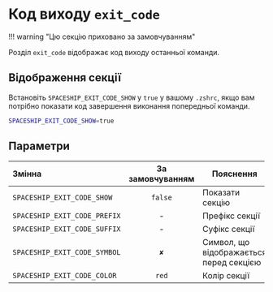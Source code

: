# Код виходу `exit_code`

!!! warning "Цю секцію приховано за замовчуванням"

Розділ `exit_code` відображає код виходу останньої команди.

## Відображення секції

Встановіть `SPACESHIP_EXIT_CODE_SHOW` у `true` у вашому `.zshrc`, якщо вам потрібно показати код завершення виконання попередньої команди.

```zsh title=".zshrc"
SPACESHIP_EXIT_CODE_SHOW=true
```

## Параметри

| Змінна                       | За замовчуванням | Пояснення                               |
|:---------------------------- |:----------------:| --------------------------------------- |
| `SPACESHIP_EXIT_CODE_SHOW`   |     `false`      | Показати секцію                         |
| `SPACESHIP_EXIT_CODE_PREFIX` |        -         | Префікс секції                          |
| `SPACESHIP_EXIT_CODE_SUFFIX` |        -         | Суфікс секції                           |
| `SPACESHIP_EXIT_CODE_SYMBOL` |       `✘`        | Символ, що відображається перед секцією |
| `SPACESHIP_EXIT_CODE_COLOR`  |      `red`       | Колір секції                            |
